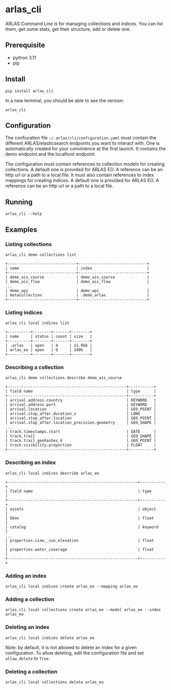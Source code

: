 # arlas_cli


ARLAS Command Line is for managing collections and indices. You can list them, get some stats, get their structure, add or delete one.

## Prerequisite

- python 3.11
- pip

## Install

```shell
pip install arlas_cli
```

In a new terminal, you should be able to see the version:
```shell
arlas_cli
```

## Configuration
The confiuration file `~/.arlas/cli/configuration.yaml` must contain the different ARLAS/elasticsearch endpoints you want to interact with. One is automatically created for your convinience at the first launch. It contains the demo endpoint and the localhost endpoint.

The configuration must contain references to collection models for creating collections. A default one is provided for ARLAS EO. A reference can be an http url or a path to a local file.
It must also contain references to index mappings for creating indices. A default one is provided for ARLAS EO. A reference can be an http url or a path to a local file.

## Running

```shell
arlas_cli --help
```

## Examples

### Listing collections
```shell
arlas_cli demo collections list
```
```shell
+------------------------------+------------------------------+
| name                         | index                        |
+------------------------------+------------------------------+
| demo_ais_course              | demo_ais_course              |
| demo_ais_flow                | demo_ais_flow                |
...
| demo_wpi                     | demo_wpi                     |
| metacollection               | .demo_arlas                  |
+------------------------------+------------------------------+
```

### Listing indices
```shell
arlas_cli local indices list
```
```shell
+----------+--------+-------+--------+
| name     | status | count | size   |
+----------+--------+-------+--------+
| .arlas   | open   | 4     | 11.9kb |
| arlas_eo | open   | 0     | 249b   |
+----------+--------+-------+--------+
```

### Describing a collection

```shell
arlas_cli demo collections describe demo_ais_course
```
```shell
+----------------------------------------------------+-----------+
| field name                                         | type      |
+----------------------------------------------------+-----------+
| arrival.address.country                            | KEYWORD   |
| arrival.address.port                               | KEYWORD   |
| arrival.location                                   | GEO_POINT |
| arrival.stop_after.duration_s                      | LONG      |
| arrival.stop_after.location                        | GEO_POINT |
| arrival.stop_after.location_precision.geometry     | GEO_SHAPE |
...
| track.timestamps.start                             | DATE      |
| track.trail                                        | GEO_SHAPE |
| track.trail_geohashes_6                            | GEO_POINT |
| track.visibility.proportion                        | FLOAT     |
+----------------------------------------------------+-----------+
```

### Describing an index

```shell
arlas_cli local indices describe arlas_eo
```
```shell
+---------------------------------------------------------+-----------+
| field name                                              | type      |
+---------------------------------------------------------+-----------+
| assets                                                  | object    |
| bbox                                                    | float     |
| catalog                                                 | keyword   |
...
| properties.view__sun_elevation                          | float     |
| properties.water_coverage                               | float     |
+---------------------------------------------------------+-----------+
```

### Adding an index
```shell
arlas_cli local indices create arlas_eo --mapping arlas_eo
```

### Adding a collection
```shell
arlas_cli local collections create arlas_eo --model arlas_eo --index arlas_eo
```

### Deleting an index
```shell
arlas_cli local indices delete arlas_eo
```

Note: by default, it is not allowed to delete an index for a given configuration. To allow deleting, edit the configuration file and set `allow_delete` to `True`.


### Deleting a collection
```shell
arlas_cli local collections delete arlas_eo
```
